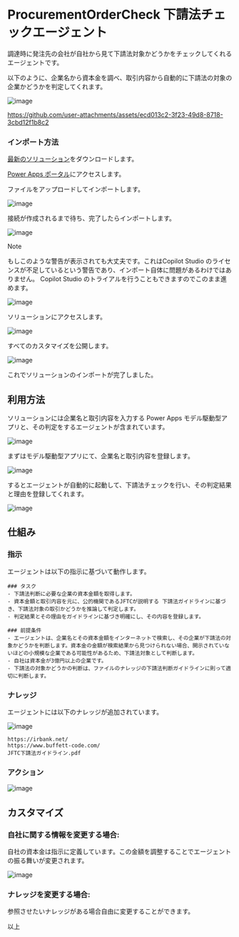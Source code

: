 # ProcurementOrderCheck 下請法チェックエージェント
調達時に発注先の会社が自社から見て下請法対象かどうかをチェックしてくれるエージェントです。

以下のように、企業名から資本金を調べ、取引内容から自動的に下請法の対象の企業かどうかを判定してくれます。

![image](https://github.com/user-attachments/assets/f089889a-f31d-42a3-9460-8d8317ccff80)

https://github.com/user-attachments/assets/ecd013c2-3f23-49d8-8718-3cbd12f1b8c2

### インポート方法
[最新のソリューション](https://github.com/geekfujiwara/ProcurementOrderCheck/releases/tag/ProcurementOrderCheck)をダウンロードします。

[Power Apps ポータル](https://make.powerapps.com/)にアクセスします。

ファイルをアップロードしてインポートします。

![image](https://github.com/user-attachments/assets/82853c31-0788-427b-81f4-55d9e4f3f9db)

接続が作成されるまで待ち、完了したらインポートします。

![image](https://github.com/user-attachments/assets/829095b4-bcb8-4bc1-9599-40de534e46d1)

>[!Note]
>もしこのような警告が表示されても大丈夫です。これはCopilot Studio のライセンスが不足しているという警告であり、インポート自体に問題があるわけではありません。 Copilot Studio のトライアルを行うこともできますのでこのまま進めます。
>
>![image](https://github.com/user-attachments/assets/0768bc6d-13c4-4e23-8a2d-9351852353f5)

ソリューションにアクセスします。

![image](https://github.com/user-attachments/assets/30c4fce0-1208-44dc-ad4e-ba9abf8dca7d)

すべてのカスタマイズを公開します。

![image](https://github.com/user-attachments/assets/0cb8ab19-4a75-4afd-841a-ff9e5c6df7f9)

これでソリューションのインポートが完了しました。

## 利用方法

ソリューションには企業名と取引内容を入力する Power Apps モデル駆動型アプリと、その判定をするエージェントが含まれています。

![image](https://github.com/user-attachments/assets/706d3a1d-970f-4a17-a88a-c27e55d5ecb1)

まずはモデル駆動型アプリにて、企業名と取引内容を登録します。

![image](https://github.com/user-attachments/assets/ddbee379-ad0d-456c-9f96-a1c81b7d14de)

するとエージェントが自動的に起動して、下請法チェックを行い、その判定結果と理由を登録してくれます。

![image](https://github.com/user-attachments/assets/7b3da9d3-dd90-4582-b702-0e5ed4458f5b)

## 仕組み
### 指示
エージェントは以下の指示に基づいて動作します。

```
### タスク
- 下請法判断に必要な企業の資本金額を取得します。
- 資本金額と取引内容を元に、公的機関であるJFTCが説明する 下請法ガイドラインに基づき、下請法対象の取引かどうかを推論して判定します。
- 判定結果とその理由をガイドラインに基づき明確にし、その内容を登録します。

### 前提条件
- エージェントは、企業名とその資本金額をインターネットで検索し、その企業が下請法の対象かどうかを判断します。資本金の金額が検索結果から見つけられない場合、開示されていないほどの小規模な企業である可能性があるため、下請法対象として判断します。
- 自社は資本金が3億円以上の企業です。
- 下請法の対象かどうかの判断は、ファイルのナレッジの下請法判断ガイドラインに則って適切に判断します。
```

### ナレッジ

エージェントには以下のナレッジが追加されています。

![image](https://github.com/user-attachments/assets/fb32dd94-53e3-49b8-927e-d0b55e9dc797)

```
https://irbank.net/
https://www.buffett-code.com/
JFTC下請法ガイドライン.pdf
```

### アクション

![image](https://github.com/user-attachments/assets/6abe1e10-084a-4adf-b614-663efe926f76)


## カスタマイズ
### 自社に関する情報を変更する場合:

自社の資本金は指示に定義しています。この金額を調整することでエージェントの振る舞いが変更されます。

![image](https://github.com/user-attachments/assets/f1bc4f93-01f7-4abf-8bc7-2bbf1e65567d)


### ナレッジを変更する場合:

参照させたいナレッジがある場合自由に変更することができます。

以上

